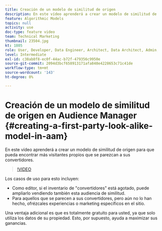 ```yaml
---
title: Creación de un modelo de similitud de origen
description: En este vídeo aprenderá a crear un modelo de similitud de origen para que pueda encontrar más visitantes propios que se parezcan a sus convertidores.
feature: Algorithmic Models
topics: null
activity: use
doc-type: feature video
team: Technical Marketing
thumbnail: 23504.jpg
kt: 1805
role: User, Developer, Data Engineer, Architect, Data Architect, Admin, Leader
level: Intermediate
exl-id: c38ab8f8-ec0f-44ac-b72f-479356c9950e
source-git-commit: 2094d3bcf658913171afa848e4228653c71c41de
workflow-type: tm+mt
source-wordcount: '143'
ht-degree: 0%

---
```


# Creación de un modelo de similitud de origen en Audience Manager {#creating-a-first-party-look-alike-model-in-aam}

En este vídeo aprenderá a crear un modelo de similitud de origen para que pueda encontrar más visitantes propios que se parezcan a sus convertidores.

>[!VIDEO](https://video.tv.adobe.com/v/23504/?quality=12)

Los casos de uso para esto incluyen:

* Como editor, si el inventario de &quot;convertidores&quot; está agotado, puede ampliarlo vendiendo también esta audiencia de similitud.
* Para aquellos que se parecen a sus convertidores, pero aún no lo han hecho, ofrézcales experiencias o marketing específicos en el sitio.

Una ventaja adicional es que es totalmente gratuito para usted, ya que solo utiliza los datos de su propiedad. Esto, por supuesto, ayuda a maximizar sus ganancias.
